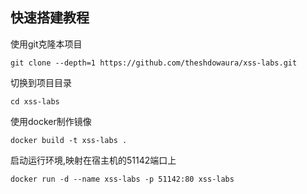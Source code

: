 ## 快速搭建教程

使用git克隆本项目

```shell
git clone --depth=1 https://github.com/theshdowaura/xss-labs.git
```

切换到项目目录

```shell
cd xss-labs
```

使用docker制作镜像

```shell
docker build -t xss-labs .
```

启动运行环境,映射在宿主机的51142端口上

```shell
docker run -d --name xss-labs -p 51142:80 xss-labs
```